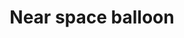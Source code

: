 ---
title: 'Near space balloon'
description: 'These balloons are designed to carry upto 5 pounds of payload and upto 100,000 feet which is equivalent to 30 kms higher. These balloon record their whole path of travelling with pressure, temperature and some more parametersof their environment.'
group: 'Physics and Astronomy Club'

---